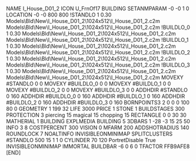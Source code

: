 NAME I_House_D01_2
ICON U_FrnOf17
BUILDING
SETANMPARAM -0 -0 1 0
LOCATION -0 -0 800 800
!STANDLO      1 0.30 Models\Bld\New\I_House_D01_2\1024x512\I_House_D01_2.c2m Models\Bld\New\I_House_D01_2\1024x512\I_House_D01_2.c2m
!BUILDLO_0    1 0.30 Models\Bld\New\I_House_D01_2\1024x512\I_House_D01_2.c2m Models\Bld\New\I_House_D01_2\1024x512\I_House_D01_2.c2m
!BUILDLO_1    1 0.30 Models\Bld\New\I_House_D01_2\1024x512\I_House_D01_2.c2m Models\Bld\New\I_House_D01_2\1024x512\I_House_D01_2.c2m
!BUILDLO_2    1 0.30 Models\Bld\New\I_House_D01_2\1024x512\I_House_D01_2.c2m Models\Bld\New\I_House_D01_2\1024x512\I_House_D01_2.c2m
!BUILDLO_3    1 0.30 Models\Bld\New\I_House_D01_2\1024x512\I_House_D01_2.c2m Models\Bld\New\I_House_D01_2\1024x512\I_House_D01_2.c2m
MOVEXY #STANDLO    0 0
MOVEXY #BUILDLO_0  0 0
MOVEXY #BUILDLO_1  0 0
MOVEXY #BUILDLO_2  0 0
MOVEXY #BUILDLO_3  0 0
ADDHDIR #STANDLO 0 160
ADDHDIR #BUILDLO_0 0 160
ADDHDIR #BUILDLO_1 0 160
ADDHDIR #BUILDLO_2 0 160
ADDHDIR #BUILDLO_3 0 160
BORNPOINTS3 2 0 0 0 100 80 0
GEOMETRY 1 199 32
LIFE     3000
PRICE 1 STONE 1
BUILDSTAGES 300
PROTECTION 3 piercing 15 magical 15 chopping 15
RECTANGLE    0 0 30 30
MATHERIAL 1 BUILDING
EXPLMEDIA BUILDING 5
3DBARS 1 -28 -3 15 25 50
INFO 3 8
COSTPERCENT 300
VISION 0
MFARM 200
ADDSHOTRADIUS 140
ROUNDLOCK 7
NOALTINFO
INVISIBLEONMINIMAP
SPLITCLUSTERS #STANDLO 500 15 1 1 0
CYLINDER 70 120
PortretDisable True
INVISIBLEONMINIMAP
IMMORTAL
BUILDBAR -6 0 6 0
TFACTOR FFB9AFE8
[END]
